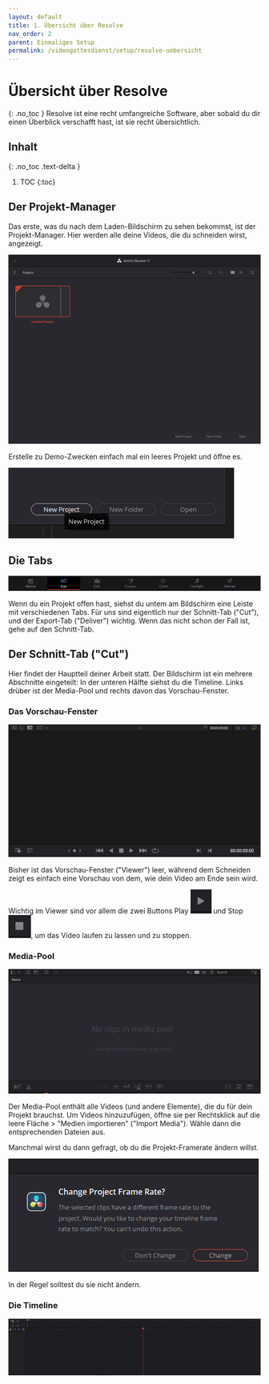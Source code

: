```yaml
---
layout: default
title: 1. Übersicht über Resolve
nav_order: 2
parent: Einmaliges Setup
permalink: /videogottesdienst/setup/resolve-uebersicht
---
```


# Übersicht über Resolve
{: .no_toc }
Resolve ist eine recht umfangreiche Software, aber sobald du dir einen Überblick verschafft hast, ist sie recht übersichtlich.


## Inhalt
{: .no_toc .text-delta }

1. TOC
{:toc}

## Der Projekt-Manager
Das erste, was du nach dem Laden-Bildschirm zu sehen bekommst, ist der Projekt-Manager. Hier werden alle deine Videos, die du schneiden wirst, angezeigt.

![](assets/resolve_project_manager.PNG)

Erstelle zu Demo-Zwecken einfach mal ein leeres Projekt und öffne es.

![](assets/resolve_new_project.PNG)

## Die Tabs

![](assets/resolve_tabs.PNG)

Wenn du ein Projekt offen hast, siehst du untem am Bildschirm eine Leiste mit verschiedenen Tabs. Für uns sind eigentlich nur der Schnitt-Tab ("Cut"), und der Export-Tab ("Deliver") wichtig. Wenn das nicht schon der Fall ist, gehe auf den Schnitt-Tab.

## Der Schnitt-Tab ("Cut")
Hier findet der Hauptteil deiner Arbeit statt. Der Bildschirm ist ein mehrere Abschnitte eingeteilt: In der unteren Hälfte siehst du die Timeline. Links drüber ist der Media-Pool und rechts davon das Vorschau-Fenster.

### Das Vorschau-Fenster

![](assets/resolve_cut_preview.PNG)

Bisher ist das Vorschau-Fenster ("Viewer") leer, während dem Schneiden zeigt es einfach eine Vorschau von dem, wie dein Video am Ende sein wird.

Wichtig im Viewer sind vor allem die zwei Buttons Play ![](assets/resolve_cut_preview_play.PNG) und Stop ![](assets/resolve_cut_preview_stop.PNG), um das Video laufen zu lassen und zu stoppen.

### Media-Pool

![](assets/resolve_cut_media.PNG)

Der Media-Pool enthält alle Videos (und andere Elemente), die du für dein Projekt brauchst. Um Videos hinzuzufügen, öffne sie per Rechtsklick auf die leere Fläche > "Medien importieren" ("Import Media"). Wähle dann die entsprechenden Dateien aus.

Manchmal wirst du dann gefragt, ob du die Projekt-Framerate ändern willst.

![](assets/resolve_cut_media_framerate.PNG)

In der Regel solltest du sie nicht ändern.

### Die Timeline

![](assets/resolve_cut_timeline.PNG)

